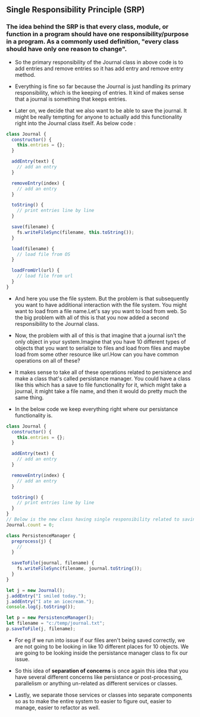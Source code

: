 ## Single Responsibility Principle (SRP)

### The idea behind the SRP is that every class, module, or function in a program should have one responsibility/purpose in a program. As a commonly used definition, "every class should have only one reason to change".

- So the primary responsibility of the Journal class in above code is to add entries and remove entries so it has add entry and remove entry method.

- Everything is fine so far because the Journal is just handling its primary responsibility, which is the keeping of entries. It kind of makes sense that a journal is something that keeps entries.

- Later on, we decide that we also want to be able to save the journal. It might be really tempting for anyone to actually add this functionality right into the Journal class itself. As below code :

```javascript
class Journal {
  constructor() {
    this.entries = {};
  }

  addEntry(text) {
    // add an entry
  }

  removeEntry(index) {
    // add an entry
  }

  toString() {
    // print entries line by line
  }

  save(filename) {
    fs.writeFileSync(filename, this.toString());
  }

  load(filename) {
    // load file from OS
  }

  loadFromUrl(url) {
    // load file from url
  }
}
```

- And here you use the file system. But the problem is that subsequently you want to have additional interaction with the file system. You might want to load from a file name.Let's say you want to load from web. So the big problem with all of this is that you now added a second responsibility to the Journal class.

- Now, the problem with all of this is that imagine that a journal isn't the only object in your system.Imagine that you have 10 different types of objects that you want to serialize to files and load from files and maybe load from some other resource like url.How can you have common operations on all of these?

- It makes sense to take all of these operations related to persistence and make a class that's called persistance manager. You could have a class like this which has a save to file functionality for it, which might take a journal, it might take a file name, and then it would do pretty much the same thing.

- In the below code we keep everything right where our persistance functionality is.

```javascript
class Journal {
  constructor() {
    this.entries = {};
  }

  addEntry(text) {
    // add an entry
  }

  removeEntry(index) {
    // add an entry
  }

  toString() {
    // print entries line by line
  }
}
// Below is the new class having single responsibility related to saving and loading files.
Journal.count = 0;

class PersistenceManager {
  preprocess(j) {
    //
  }

  saveToFile(journal, filename) {
    fs.writeFileSync(filename, journal.toString());
  }
}

let j = new Journal();
j.addEntry("I smiled today.");
j.addEntry("I ate an icecream.");
console.log(j.toString());

let p = new PersistenceManager();
let filename = "c:/temp/journal.txt";
p.saveToFile(j, filename);
```

- For eg if we run into issue if our files aren't being saved correctly, we are not going to be looking in like 10 different places for 10 objects. We are going to be looking inside the persistance manager class to fix our issue.

- So this idea of **separation of concerns** is once again this idea that you have several different concerns like persistance or post-processing, parallelism or anything un-related as different services or classes.

- Lastly, we separate those services or classes into separate components so as to make the entire system to easier to figure out, easier to manage, easier to refactor as well.

